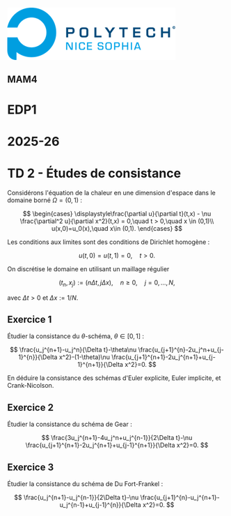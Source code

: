 ![PNS](https://raw.githubusercontent.com/pns-mam/edp1/master/logo-pns.png)

## MAM4

# EDP1
# 2025-26
# TD 2 - Études de consistance


Considérons l'équation de la chaleur en une dimension d'espace dans le domaine borné $\Omega = (0,1)$ :

$$ \begin{cases}
\displaystyle\frac{\partial u}{\partial t}(t,x) - \nu \frac{\partial^2 u}{\partial x^2}(t,x) = 0,\quad t > 0,\quad x \in (0,1)\\
u(x,0)=u_0(x),\quad x\in (0,1).
\end{cases} $$

Les conditions aux limites sont des conditions de Dirichlet homogène : 

$$ u(t,0)=u(t,1)=0,\quad t > 0. $$

On discrétise le domaine en utilisant un maillage régulier

$$ (t_n,x_j) := (n\Delta t,j\Delta x),\quad n \ge 0,\quad j = 0,\dots,N, $$

avec $\Delta t>0$ et $\Delta x := 1/N$.

## Exercice 1

Étudier la consistance du $\theta$-schéma, $\theta \in [0,1]$ :

$$ \frac{u_j^{n+1}-u_j^n}{\Delta t}-\theta\nu \frac{u_{j+1}^{n}-2u_j^n+u_{j-1}^{n}}{\Delta x^2}-(1-\theta)\nu \frac{u_{j+1}^{n+1}-2u_j^{n+1}+u_{j-1}^{n+1}}{\Delta x^2}=0. $$

En déduire la consistance des schémas d'Euler explicite, Euler implicite, et Crank-Nicolson.

## Exercice 2

Étudier la consistance du schéma de Gear :

$$ \frac{3u_j^{n+1}-4u_j^n+u_j^{n-1}}{2\Delta t}-\nu \frac{u_{j+1}^{n+1}-2u_j^{n+1}+u_{j-1}^{n+1}}{\Delta x^2}=0. $$

## Exercice 3

Étudier la consistance du schéma de Du Fort-Frankel : 

$$ \frac{u_j^{n+1}-u_j^{n-1}}{2\Delta t}-\nu \frac{u_{j+1}^{n}-u_j^{n+1}-u_j^{n-1}+u_{j-1}^{n}}{\Delta x^2}=0. $$
